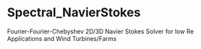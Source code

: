 # Spectral_NavierStokes
Fourier-Fourier-Chebyshev 2D/3D Navier Stokes Solver for low Re Applications and Wind Turbines/Farms 
